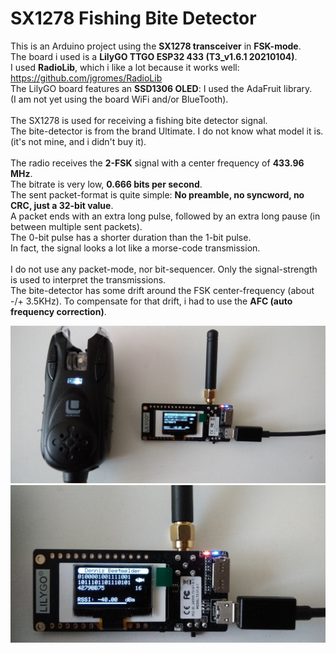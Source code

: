 # SX1278 Fishing Bite Detector
This is an Arduino project using the **SX1278 transceiver** in **FSK-mode**.<br>
The board i used is a **LilyGO TTGO ESP32 433 (T3_v1.6.1 20210104)**.<br>
I used **RadioLib**, which i like a lot because it works well: https://github.com/jgromes/RadioLib<br>
The LilyGO board features an **SSD1306 OLED**: I used the AdaFruit library.<br>
(I am not yet using the board WiFi and/or BlueTooth).<br>
<br>
The SX1278 is used for receiving a fishing bite detector signal.<br>
The bite-detector is from the brand Ultimate. I do not know what model it is. (it's not mine, and i didn't buy it).<br>
<br>
The radio receives the **2-FSK** signal with a center frequency of **433.96 MHz**.<br>
The bitrate is very low, **0.666 bits per second**.<br>
The sent packet-format is quite simple: **No preamble, no syncword, no CRC, just a 32-bit value**.<br>
A packet ends with an extra long pulse, followed by an extra long pause (in between multiple sent packets).<br>
The 0-bit pulse has a shorter duration than the 1-bit pulse.<br>
In fact, the signal looks a lot like a morse-code transmission.<br>
<br>
I do not use any packet-mode, nor bit-sequencer. Only the signal-strength is used to interpret the transmissions.<br>
The bite-detector has some drift around the FSK center-frequency (about -/+ 3.5KHz). To compensate for that drift, i had to use the **AFC (auto frequency correction)**.<br>

![Bite Detector](IMG_20230525_095853.jpg "Bite detector")
![LilyGO](IMG_20230525_095848.jpg "LilyGO")
